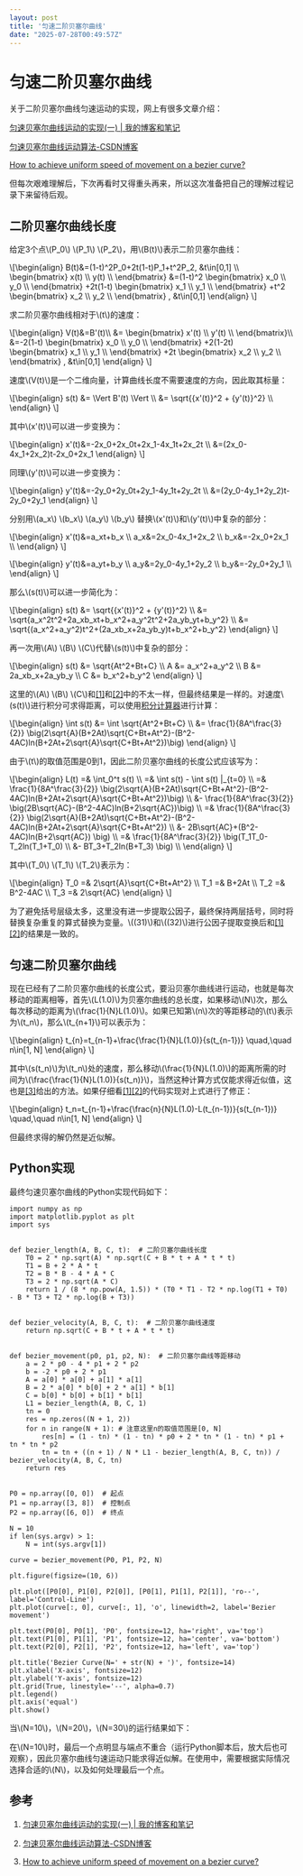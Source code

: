 ```yaml
---
layout: post
title: '匀速二阶贝塞尔曲线'
date: "2025-07-28T00:49:57Z"
---
```

匀速二阶贝塞尔曲线
=========

关于二阶贝塞尔曲线匀速运动的实现，网上有很多文章介绍：

[匀速贝塞尔曲线运动的实现(一) | 我的博客和笔记](https://www.thecodeway.com/blog/2025/03/BezierLine01.html)

[匀速贝塞尔曲线运动算法-CSDN博客](https://blog.csdn.net/auccy/article/details/100746760)

[How to achieve uniform speed of movement on a bezier curve?](https://gamedev.stackexchange.com/questions/27056/how-to-achieve-uniform-speed-of-movement-on-a-bezier-curve)

但每次艰难理解后，下次再看时又得重头再来，所以这次准备把自己的理解过程记录下来留待后观。

二阶贝塞尔曲线长度
---------

给定3个点\\(P\_0\\) \\(P\_1\\) \\(P\_2\\)，用\\(B(t)\\)表示二阶贝塞尔曲线：

\\\[\\begin{align} B(t)&=(1-t)^2P\_0+2t(1-t)P\_1+t^2P\_2, &t\\in\[0,1\] \\\\ \\begin{bmatrix} x(t) \\\\ y(t) \\\\ \\end{bmatrix} &=(1-t)^2 \\begin{bmatrix} x\_0 \\\\ y\_0 \\\\ \\end{bmatrix} +2t(1-t) \\begin{bmatrix} x\_1 \\\\ y\_1 \\\\ \\end{bmatrix} +t^2 \\begin{bmatrix} x\_2 \\\\ y\_2 \\\\ \\end{bmatrix} , &t\\in\[0,1\] \\end{align} \\\]

求二阶贝塞尔曲线相对于\\(t\\)的速度：

\\\[\\begin{align} V(t)&=B'(t)\\\\ &= \\begin{bmatrix} x'(t) \\\\ y'(t) \\\\ \\end{bmatrix}\\\\ &=-2(1-t) \\begin{bmatrix} x\_0 \\\\ y\_0 \\\\ \\end{bmatrix} +2(1-2t) \\begin{bmatrix} x\_1 \\\\ y\_1 \\\\ \\end{bmatrix} +2t \\begin{bmatrix} x\_2 \\\\ y\_2 \\\\ \\end{bmatrix} , &t\\in\[0,1\] \\end{align} \\\]

速度\\(V(t)\\)是一个二维向量，计算曲线长度不需要速度的方向，因此取其标量：

\\\[\\begin{align} s(t) &= \\Vert B'(t) \\Vert \\\\ &= \\sqrt{{x'(t)}^2 + {y'(t)}^2} \\\\ \\end{align} \\\]

其中\\(x'(t)\\)可以进一步变换为：

\\\[\\begin{align} x'(t)&=-2x\_0+2x\_0t+2x\_1-4x\_1t+2x\_2t \\\\ &=(2x\_0-4x\_1+2x\_2)t-2x\_0+2x\_1 \\end{align} \\\]

同理\\(y'(t)\\)可以进一步变换为：

\\\[\\begin{align} y'(t)&=-2y\_0+2y\_0t+2y\_1-4y\_1t+2y\_2t \\\\ &=(2y\_0-4y\_1+2y\_2)t-2y\_0+2y\_1 \\end{align} \\\]

分别用\\(a\_x\\) \\(b\_x\\) \\(a\_y\\) \\(b\_y\\) 替换\\(x'(t)\\)和\\(y'(t)\\)中复杂的部分：

\\\[\\begin{align} x'(t)&=a\_xt+b\_x \\\\ a\_x&=2x\_0-4x\_1+2x\_2 \\\\ b\_x&=-2x\_0+2x\_1 \\\\ \\end{align} \\\]

\\\[\\begin{align} y'(t)&=a\_yt+b\_y \\\\ a\_y&=2y\_0-4y\_1+2y\_2 \\\\ b\_y&=-2y\_0+2y\_1 \\\\ \\end{align} \\\]

那么\\(s(t)\\)可以进一步简化为：

\\\[\\begin{align} s(t) &= \\sqrt{{x'(t)}^2 + {y'(t)}^2} \\\\ &= \\sqrt{a\_x^2t^2+2a\_xb\_xt+b\_x^2+a\_y^2t^2+2a\_yb\_yt+b\_y^2} \\\\ &= \\sqrt{(a\_x^2+a\_y^2)t^2+(2a\_xb\_x+2a\_yb\_y)t+b\_x^2+b\_y^2} \\end{align} \\\]

再一次用\\(A\\) \\(B\\) \\(C\\)代替\\(s(t)\\)中复杂的部分：

\\\[\\begin{align} s(t) &= \\sqrt{At^2+Bt+C} \\\\ A &= a\_x^2+a\_y^2 \\\\ B &= 2a\_xb\_x+2a\_yb\_y \\\\ C &= b\_x^2+b\_y^2 \\end{align} \\\]

这里的\\(A\\) \\(B\\) \\(C\\)和[\[1\]](https://www.thecodeway.com/blog/2025/03/BezierLine01.html)和[\[2\]](https://blog.csdn.net/auccy/article/details/100746760)中的不太一样，但最终结果是一样的。对速度\\(s(t)\\)进行积分可求得距离，可以使用[积分计算器](https://www.wolframalpha.com/input?i2d=true&i=Integrate%5BSqrt%5BA*Square%5Bt%5D%2BB*t%2BC%5D%2Ct%5D&lang=zh)进行计算：

\\\[\\begin{align} \\int s(t) &= \\int \\sqrt{At^2+Bt+C} \\\\ &= \\frac{1}{8A^\\frac{3}{2}} \\big(2\\sqrt{A}(B+2At)\\sqrt{C+Bt+At^2}-(B^2-4AC)ln(B+2At+2\\sqrt{A}\\sqrt{C+Bt+At^2})\\big) \\end{align} \\\]

由于\\(t\\)的取值范围是0到1，因此二阶贝塞尔曲线的长度公式应该写为：

\\\[\\begin{align} L(t) =& \\int\_0^t s(t) \\\\ =& \\int s(t) - \\int s(t) |\_{t=0} \\\\ =& \\frac{1}{8A^\\frac{3}{2}} \\big(2\\sqrt{A}(B+2At)\\sqrt{C+Bt+At^2}-(B^2-4AC)ln(B+2At+2\\sqrt{A}\\sqrt{C+Bt+At^2})\\big) \\\\ &- \\frac{1}{8A^\\frac{3}{2}} \\big(2B\\sqrt{AC}-(B^2-4AC)ln(B+2\\sqrt{AC})\\big) \\\\ =& \\frac{1}{8A^\\frac{3}{2}} \\big(2\\sqrt{A}(B+2At)\\sqrt{C+Bt+At^2}-(B^2-4AC)ln(B+2At+2\\sqrt{A}\\sqrt{C+Bt+At^2}) \\\\ &- 2B\\sqrt{AC}+(B^2-4AC)ln(B+2\\sqrt{AC}) \\big) \\\\ =& \\frac{1}{8A^\\frac{3}{2}} \\big(T\_1T\_0-T\_2ln(T\_1+T\_0) \\\\ &- BT\_3+T\_2ln(B+T\_3) \\big) \\\\ \\end{align} \\\]

其中\\(T\_0\\) \\(T\_1\\) \\(T\_2\\)表示为：

\\\[\\begin{align} T\_0 =& 2\\sqrt{A}\\sqrt{C+Bt+At^2} \\\\ T\_1 =& B+2At \\\\ T\_2 =& B^2-4AC \\\\ T\_3 =& 2\\sqrt{AC} \\end{align} \\\]

为了避免括号层级太多，这里没有进一步提取公因子，最终保持两层括号，同时将替换复杂重复的算式替换为变量。\\((31)\\)和\\((32)\\)进行公因子提取变换后和[\[1\]](https://www.thecodeway.com/blog/2025/03/BezierLine01.html)[\[2\]](https://blog.csdn.net/auccy/article/details/100746760)的结果是一致的。

匀速二阶贝塞尔曲线
---------

现在已经有了二阶贝塞尔曲线的长度公式，要沿贝塞尔曲线进行运动，也就是每次移动的距离相等，首先\\(L(1.0)\\)为贝塞尔曲线的总长度，如果移动\\(N\\)次，那么每次移动的距离为\\(\\frac{1}{N}L(1.0)\\)。如果已知第\\(n\\)次的等距移动的\\(t\\)表示为\\(t\_n\\)，那么\\(t\_{n+1}\\)可以表示为：

\\\[\\begin{align} t\_{n}=t\_{n-1}+\\frac{\\frac{1}{N}L(1.0)}{s(t\_{n-1})} \\quad,\\quad n\\in\[1, N\] \\end{align} \\\]

其中\\(s(t\_n)\\)为\\(t\_n\\)处的速度，那么移动\\(\\frac{1}{N}L(1.0)\\)的距离所需的时间为\\(\\frac{\\frac{1}{N}L(1.0)}{s(t\_n)}\\)，当然这种计算方式仅能求得近似值，这也是[\[3\]](https://gamedev.stackexchange.com/questions/27056/how-to-achieve-uniform-speed-of-movement-on-a-bezier-curve)给出的方法。如果仔细看[\[1\]](https://www.thecodeway.com/blog/2025/03/BezierLine01.html)[\[2\]](https://blog.csdn.net/auccy/article/details/100746760)的代码实现对上式进行了修正：

\\\[\\begin{align} t\_n=t\_{n-1}+\\frac{\\frac{n}{N}L(1.0)-L(t\_{n-1})}{s(t\_{n-1})} \\quad,\\quad n\\in\[1, N\] \\end{align} \\\]

但最终求得的解仍然是近似解。

Python实现
--------

最终匀速贝塞尔曲线的Python实现代码如下：

    import numpy as np
    import matplotlib.pyplot as plt
    import sys
    
    
    def bezier_length(A, B, C, t):  # 二阶贝塞尔曲线长度
        T0 = 2 * np.sqrt(A) * np.sqrt(C + B * t + A * t * t)
        T1 = B + 2 * A * t
        T2 = B * B - 4 * A * C
        T3 = 2 * np.sqrt(A * C)
        return 1 / (8 * np.pow(A, 1.5)) * (T0 * T1 - T2 * np.log(T1 + T0) - B * T3 + T2 * np.log(B + T3))
    
    
    def bezier_velocity(A, B, C, t):  # 二阶贝塞尔曲线速度
        return np.sqrt(C + B * t + A * t * t)
    
    
    def bezier_movement(p0, p1, p2, N):  # 二阶贝塞尔曲线等距移动
        a = 2 * p0 - 4 * p1 + 2 * p2
        b = -2 * p0 + 2 * p1
        A = a[0] * a[0] + a[1] * a[1]
        B = 2 * a[0] * b[0] + 2 * a[1] * b[1]
        C = b[0] * b[0] + b[1] * b[1]
        L1 = bezier_length(A, B, C, 1)
        tn = 0
        res = np.zeros((N + 1, 2))
        for n in range(N + 1): # 注意这里n的取值范围是[0, N]
            res[n] = (1 - tn) * (1 - tn) * p0 + 2 * tn * (1 - tn) * p1 + tn * tn * p2
            tn = tn + ((n + 1) / N * L1 - bezier_length(A, B, C, tn)) / bezier_velocity(A, B, C, tn)
        return res
    
    
    P0 = np.array([0, 0])  # 起点
    P1 = np.array([3, 8])  # 控制点
    P2 = np.array([6, 0])  # 终点
    
    N = 10
    if len(sys.argv) > 1:
        N = int(sys.argv[1])
    
    curve = bezier_movement(P0, P1, P2, N)
    
    plt.figure(figsize=(10, 6))
    
    plt.plot([P0[0], P1[0], P2[0]], [P0[1], P1[1], P2[1]], 'ro--', label='Control-Line')
    plt.plot(curve[:, 0], curve[:, 1], 'o', linewidth=2, label='Bezier movement')
    
    plt.text(P0[0], P0[1], 'P0', fontsize=12, ha='right', va='top')
    plt.text(P1[0], P1[1], 'P1', fontsize=12, ha='center', va='bottom')
    plt.text(P2[0], P2[1], 'P2', fontsize=12, ha='left', va='top')
    
    plt.title('Bezier Curve(N=' + str(N) + ')', fontsize=14)
    plt.xlabel('X-axis', fontsize=12)
    plt.ylabel('Y-axis', fontsize=12)
    plt.grid(True, linestyle='--', alpha=0.7)
    plt.legend()
    plt.axis('equal')
    plt.show()
    

当\\(N=10\\)，\\(N=20\\)，\\(N=30\\)的运行结果如下：

在\\(N=10\\)时，最后一个点明显与端点不重合（运行Python脚本后，放大后也可观察），因此贝塞尔曲线匀速运动只能求得近似解。在使用中，需要根据实际情况选择合适的\\(N\\)，以及如何处理最后一个点。

参考
--

1.  [匀速贝塞尔曲线运动的实现(一) | 我的博客和笔记](https://www.thecodeway.com/blog/2025/03/BezierLine01.html)
    
2.  [匀速贝塞尔曲线运动算法-CSDN博客](https://blog.csdn.net/auccy/article/details/100746760)
    
3.  [How to achieve uniform speed of movement on a bezier curve?](https://gamedev.stackexchange.com/questions/27056/how-to-achieve-uniform-speed-of-movement-on-a-bezier-curve)